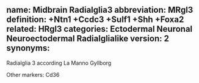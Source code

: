 name: Midbrain Radialglia3
abbreviation: MRgl3
definition: +Ntn1 +Ccdc3 +Sulf1 +Shh +Foxa2
related: HRgl3
categories: Ectodermal Neuronal Neuroectodermal Radialglialike
version: 2
synonyms:
---

Radialglia 3 according La Manno Gyllborg

Other markers:
Cd36